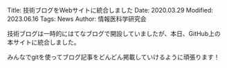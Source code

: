 Title: 技術ブログをWebサイトに統合しました
Date: 2020.03.29
Modified: 2023.06.16
Tags: News
Author: 情報医科学研究会

技術ブログは一時的にはてなブログで開設していましたが、本日、GitHub上の本サイトに統合しました。

みんなでgitを使ってブログ記事をどんどん掲載していけるように頑張ります！
